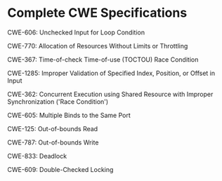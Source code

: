 

# Complete CWE Specifications

CWE-606: Unchecked Input for Loop Condition

CWE-770: Allocation of Resources Without Limits or Throttling

CWE-367: Time-of-check Time-of-use (TOCTOU) Race Condition

CWE-1285: Improper Validation of Specified Index, Position, or Offset in Input

CWE-362: Concurrent Execution using Shared Resource with Improper Synchronization ('Race Condition')

CWE-605: Multiple Binds to the Same Port

CWE-125: Out-of-bounds Read

CWE-787: Out-of-bounds Write

CWE-833: Deadlock

CWE-609: Double-Checked Locking